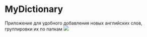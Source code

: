 # MyDictionary
Приложение для удобного добавления новых английских слов, группировки их по папкам
![](https://sun9-6.userapi.com/c840434/v840434063/70193/egkuHL8KIB0.jpg)
